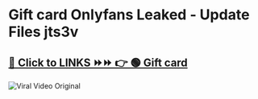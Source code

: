 
 # Gift card Onlyfans Leaked - Update Files jts3v

## <h2><a href="https://clipsfans.com/Gift_card&ref=git">🔗 Click to LINKS ⏩⏩ 👉 🟢 Gift card </a></h2>

<a href="https://clipsfans.com/Gift_card&ref=git" rel="nofollow" data-target="animated-image.originalLink"><img src="https://i.ibb.co.com/xMMVF88/686577567.gif" alt="Viral Video Original" style="max-width: 100%; display: inline-block;" data-target="animated-image.originalImage"></a>

